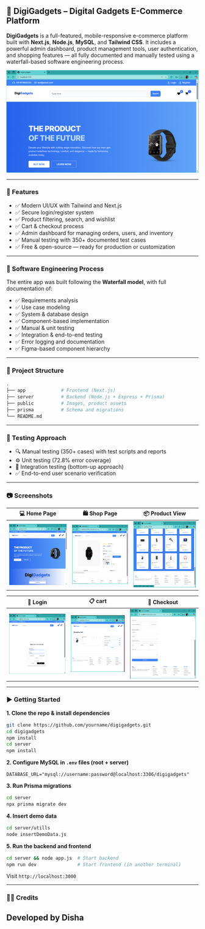 ## 🛒 DigiGadgets – Digital Gadgets E-Commerce Platform

**DigiGadgets** is a full-featured, mobile-responsive e-commerce platform built with **Next.js**, **Node.js**, **MySQL**, and **Tailwind CSS**. It includes a powerful admin dashboard, product management tools, user authentication, and shopping features — all fully documented and manually tested using a waterfall-based software engineering process.

![DigiGadgets Home Page](./public/home.png)

---

### 🚀 Features

* ✅ Modern UI/UX with Tailwind and Next.js
* ✅ Secure login/register system
* ✅ Product filtering, search, and wishlist
* ✅ Cart & checkout process
* ✅ Admin dashboard for managing orders, users, and inventory
* ✅ Manual testing with 350+ documented test cases
* ✅ Free & open-source — ready for production or customization

---

### 📘 Software Engineering Process

The entire app was built following the **Waterfall model**, with full documentation of:

* ✅ Requirements analysis
* ✅ Use case modeling
* ✅ System & database design
* ✅ Component-based implementation
* ✅ Manual & unit testing
* ✅ Integration & end-to-end testing
* ✅ Error logging and documentation
* ✅ Figma-based component hierarchy
---

### 📁 Project Structure

```bash
.
├── app             # Frontend (Next.js)
├── server          # Backend (Node.js + Express + Prisma)
├── public          # Images, product assets
├── prisma          # Schema and migrations
└── README.md
```

---

### 🧪 Testing Approach

* 🔍 Manual testing (350+ cases) with test scripts and reports
* ⚙️ Unit testing (72.8% error coverage)
* 🔁 Integration testing (bottom-up approach)
* ✅ End-to-end user scenario verification
---

### 📷 Screenshots

| 💻 Home Page                             | 🛍️ Shop Page                            | 📦 Product View                                |
| ---------------------------------------- | ---------------------------------------- | ---------------------------------------------- |
| ![Home](./public/homepage.png) | ![Shop](./public/shop.png) | ![Product](./public/featured.png) |

| 🔐 Login                                   | 📋 cart                            | 🛒 Checkout                                      |
| ------------------------------------------ | -------------------------------------------- | ------------------------------------------------ |
| ![Login](./public/login.png) | ![Orders](./public/cart.png) | ![Checkout](./public/chechout.png) |

---

### ▶️ Getting Started

**1. Clone the repo & install dependencies**

```bash
git clone https://github.com/yourname/digigadgets.git
cd digigadgets
npm install
cd server
npm install
```

**2. Configure MySQL in `.env` files (root + server)**

```env
DATABASE_URL="mysql://username:password@localhost:3306/digigadgets"
```

**3. Run Prisma migrations**

```bash
cd server
npx prisma migrate dev
```

**4. Insert demo data**

```bash
cd server/utills
node insertDemoData.js
```

**5. Run the backend and frontend**

```bash
cd server && node app.js  # Start backend
npm run dev               # Start frontend (in another terminal)
```

Visit `http://localhost:3000`

---

### 🧑‍💻 Credits
Developed by **Disha**
---

